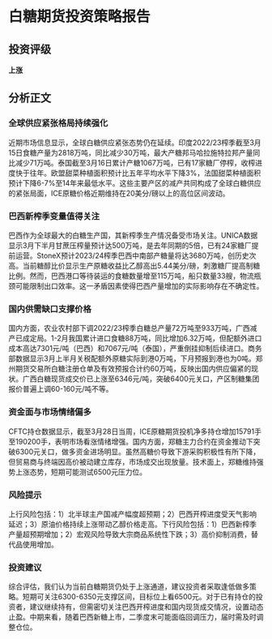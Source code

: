 # 白糖期货投资策略报告

## 投资评级
**上涨**

## 分析正文

### 全球供应紧张格局持续强化
近期市场信息显示，全球白糖供应紧张态势仍在延续。印度2022/23榨季截至3月15日食糖产量为2818万吨，同比减少30万吨，最大产糖邦马哈拉施特拉邦产量同比减少71万吨。泰国截至3月16日累计产糖1067万吨，已有17家糖厂停榨，收榨进度快于往年。欧盟甜菜种植面积预计比五年平均水平下降3%，法国甜菜种植面积预计下降6-7%至14年来最低水平。这些主要产区的减产共同构成了全球白糖供应的紧张局面，ICE原糖价格近期维持在20美分/磅以上的高位区间波动。

### 巴西新榨季变量值得关注
巴西作为全球最大的白糖生产国，其新榨季生产情况备受市场关注。UNICA数据显示3月下半月甘蔗压榨量预计达500万吨，是去年同期的5倍，已有24家糖厂提前运营。StoneX预计2023/24榨季巴西中南部产糖量将达3680万吨，创历史次高。当前糖醇比价显示生产原糖收益比乙醇高出5.44美分/磅，刺激糖厂提高制糖比例。然而，巴西港口等待装运的食糖数量增至115万吨，船只数量33艘，物流瓶颈可能限制出口效率。这一矛盾因素使得巴西产量增加的实际影响存在不确定性。

### 国内供需缺口支撑价格
国内方面，农业农村部下调2022/23榨季白糖总产量72万吨至933万吨，广西减产已成定局。1-2月我国累计进口食糖88万吨，同比增加6.32万吨，但配额外进口成本高达7301元/吨（巴西）和7067元/吨（泰国），严重倒挂抑制后续进口。商务部数据显示3月上半月关税配额外原糖实际到港0万吨，下月预报到港也为0吨。郑州期货交易所白糖注册仓单及有效预报合计约60万吨，反映出国内供应偏紧的现状。广西白糖现货成交价已上涨至6346元/吨，突破6400元关口，产区制糖集团报价普遍上调60-160元/吨不等。

### 资金面与市场情绪偏多
CFTC持仓数据显示，截至3月28日当周，ICE原糖期货投机净多持仓增加15791手至190200手，表明市场看涨情绪增强。国内方面，郑糖主力合约在资金推动下突破6300元关口，做多资金进场明显。虽然高糖价导致下游采购积极性有所下降，但贸易商与终端因高价被动建立库存，市场成交出现放量。技术面上，郑糖维持强势上涨态势，短期可能测试6500元压力位。

### 风险提示
上行风险包括：1）北半球主产国减产幅度超预期；2）巴西开榨进度受天气影响延迟；3）原油价格持续上涨带动乙醇价格走高。下行风险包括：1）巴西新榨季产量超预期增加；2）宏观风险导致大宗商品系统性下跌；3）高价抑制消费，替代品使用增加。

### 投资建议
综合评估，我们认为当前白糖期货仍处于上涨通道，建议投资者采取逢低做多策略。短期可关注6300-6350元支撑区间，目标位上看6500元。对于已有持仓的投资者，建议继续持有，但需密切关注巴西开榨进度和国内现货成交情况，设置动态止盈。中期来看，随着巴西新糖上市，二季度末可能面临回调压力，届时需及时调整仓位。
